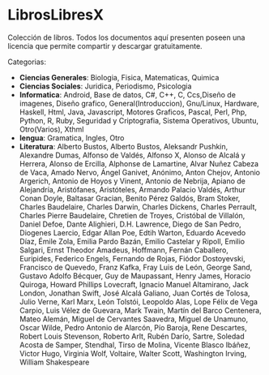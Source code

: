 # LibrosLibresX

Colección de libros.
Todos los documentos aquí presenten poseen una licencia que permite compartir y descargar gratuitamente.

Categorias:
- **Ciencias Generales**: Biologia, Fisica, Matematicas, Quimica
- **Ciencias Sociales**: Juridica, Periodismo, Psicologia
- **Informatica**: Android, Base de datos, C#, C++, C, Ccs,Diseño de imagenes, Diseño grafico, General(Introduccion), Gnu/Linux, Hardware, Haskell, Html, Java, Javascript, Motores Graficos, Pascal, Perl, Php, Python, R, Ruby, Seguridad y Criptografia, Sistema Operativos, Ubuntu, Otro(Varios), Xthml
- **lengua**: Gramatica, Ingles, Otro
- **Literatura**: Alberto Bustos, Alberto Bustos, Aleksandr Pushkin, Alexandre Dumas, Alfonso de Valdés, Alfonso X, Alonso de Alcalá y Herrera, Alonso de Ercilla, Alphonse de Lamartine, Alvar Nuñez Cabeza de Vaca, Amado Nervo, Ángel Ganivet, Anónimo, Anton Chejov, Antonio Argerich, Antonio de Hoyos y Vinent, Antonio de Nebrija, Apiano de Alejandría, Aristófanes, Aristóteles, Armando Palacio Valdés, Arthur Conan Doyle, Baltasar Gracian, Benito Pérez Galdós, Bram Stoker, Charles Baudelaire, Charles Darwin, Charles Dickens, Charles Perrault, Charles Pierre Baudelaire, Chretien de Troyes, Cristóbal de Villalón, Daniel Defoe, Dante Alighieri, D.H. Lawrence, Diego de San Pedro, Diogenes Laercio, Edgar Allan Poe, Edtih Warton, Eduardo Acevedo Díaz, Émile Zola, Emilia Pardo Bazán, Emilio Castelar y Ripoll, Emilio Salgari, Ernst Theodor Amadeus, Hoffmann, Fernán Caballero, Euripides, Federico Engels, Fernando de Rojas, Fiódor Dostoyevski, Francisco de Quevedo, Franz Kafka, Fray Luis de León, George Sand, Gustavo Adolfo Bécquer, Guy de Maupassant, Henry James, Horacio Quiroga, Howard Phillips Lovecraft, Ignacio Manuel Altamirano, Jack London, Jonathan Swift, José Alcalá Galiano, Juan Cortés de Tolosa, Julio Verne, Karl Marx, León Tolstói, Leopoldo Alas, Lope Félix de Vega Carpio, Luis Vélez de Guevara, Mark Twain, Martín del Barco Centenera, Mateo Alemán, Miguel de Cervantes Saavedra, Miguel de Unamuno, Oscar Wilde, Pedro Antonio de Alarcón, Pío Baroja, Rene Descartes, Robert Louis Stevenson, Roberto Arlt, Rubén Darío, Sartre, Soledad Acosta de Samper, Stendhal, Tirso de Molina, Vicente Blasco Ibáñez, Victor Hugo, Virginia Wolf, Voltaire, Walter Scott, Washington Irving, William Shakespeare

